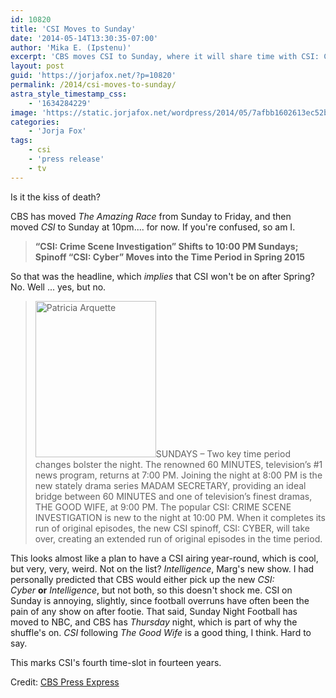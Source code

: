 ```yaml
---
id: 10820
title: 'CSI Moves to Sunday'
date: '2014-05-14T13:30:35-07:00'
author: 'Mika E. (Ipstenu)'
excerpt: 'CBS moves CSI to Sunday, where it will share time with CSI: Cyber. Possibly not how you''re thinking.'
layout: post
guid: 'https://jorjafox.net/?p=10820'
permalink: /2014/csi-moves-to-sunday/
astra_style_timestamp_css:
    - '1634284229'
image: 'https://static.jorjafox.net/wordpress/2014/05/7afbb1602613ec52b265d7a54ad27330.png'
categories:
    - 'Jorja Fox'
tags:
    - csi
    - 'press release'
    - tv
---
```


Is it the kiss of death?

CBS has moved <em>The Amazing Race</em> from Sunday to Friday, and then moved <em>CSI</em> to Sunday at 10pm.... for now. If you're confused, so am I.
<blockquote><strong>“CSI: Crime Scene Investigation” Shifts to 10:00 PM Sundays;
</strong><strong>Spinoff “CSI: Cyber” Moves into the Time Period in Spring 2015</strong></blockquote>
So that was the headline, which <em>implies</em> that CSI won't be on after Spring? No. Well ... yes, but no.
<blockquote><img class="alignleft size-medium wp-image-10821" src="//static.jorjafox.net/wordpress/2014/05/7afbb1602613ec52b265d7a54ad27330.png" alt="Patricia Arquette" width="193" height="250" />SUNDAYS – Two key time period changes bolster the night. The renowned 60 MINUTES, television’s #1 news program, returns at 7:00 PM. Joining the night at 8:00 PM is the new stately drama series MADAM SECRETARY, providing an ideal bridge between 60 MINUTES and one of television’s finest dramas, THE GOOD WIFE, at 9:00 PM. The popular CSI: CRIME SCENE INVESTIGATION is new to the night at 10:00 PM. When it completes its run of original episodes, the new CSI spinoff, CSI: CYBER, will take over, creating an extended run of original episodes in the time period.</blockquote>
This looks almost like a plan to have a CSI airing year-round, which is cool, but very, very, weird. Not on the list? <em>Intelligence</em>, Marg's new show. I had personally predicted that CBS would either pick up the new <em>CSI: Cyber</em> <strong>or</strong> <em>Intelligence</em>, but not both, so this doesn't shock me. CSI on Sunday is annoying, slightly, since football overruns have often been the pain of any show on after footie. That said, Sunday Night Football has moved to NBC, and CBS has <em>Thursday</em> night, which is part of why the shuffle's on. <em>CSI</em> following <em>The Good Wife</em> is a good thing, I think. Hard to say.

This marks CSI's fourth time-slot in fourteen years.

Credit: <a href="http://www.cbspressexpress.com/cbs-entertainment/shows/csi-crime-scene-investigation/releases/view?id=38924">CBS Press Express</a>